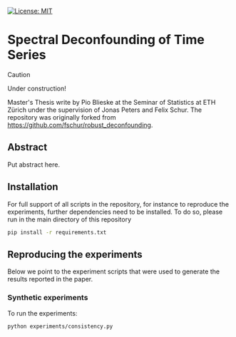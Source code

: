 [![License: MIT](https://img.shields.io/badge/License-MIT-yellow.svg)](https://opensource.org/licenses/MIT)

# Spectral Deconfounding of Time Series 


> [!CAUTION]
> Under construction!

Master's Thesis write by Pio Blieske at the Seminar of Statistics at ETH Zürich under the supervision of Jonas Peters and Felix Schur. The repository was originally forked from https://github.com/fschur/robust_deconfounding.

## Abstract

Put abstract here.


## Installation
For full support of all scripts in the repository, for instance to reproduce the experiments, further dependencies need
to be installed. 
To do so, please run in the main directory of this repository 
```bash
pip install -r requirements.txt
``` 

## Reproducing the experiments
Below we point to the experiment scripts that were used to generate the results reported in the paper.

### Synthetic experiments

To run the experiments:

```bash
python experiments/consistency.py

``` 
